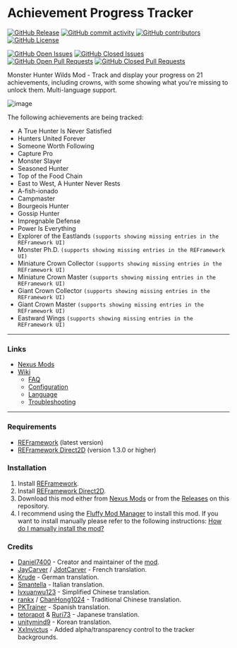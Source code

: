 # Achievement Progress Tracker
[![GitHub Release](https://img.shields.io/github/v/release/Daniel7400/MHWS-Achievement-Progress-Tracker)](https://github.com/Daniel7400/MHWS-Achievement-Progress-Tracker/releases)
[![GitHub commit activity](https://img.shields.io/github/commit-activity/t/Daniel7400/MHWS-Achievement-Progress-Tracker)](https://github.com/Daniel7400/MHWS-Achievement-Progress-Tracker/commits)
[![GitHub contributors](https://img.shields.io/github/contributors/Daniel7400/MHWS-Achievement-Progress-Tracker)](https://github.com/Daniel7400/MHWS-Achievement-Progress-Tracker/graphs/contributors)
[![GitHub License](https://img.shields.io/github/license/Daniel7400/MHWS-Achievement-Progress-Tracker)](https://github.com/Daniel7400/MHWS-Achievement-Progress-Tracker/blob/main/LICENSE)

[![GitHub Open Issues](https://img.shields.io/github/issues/Daniel7400/MHWS-Achievement-Progress-Tracker)](https://github.com/Daniel7400/MHWS-Achievement-Progress-Tracker/issues)
[![GitHub Closed Issues](https://img.shields.io/github/issues-closed/Daniel7400/MHWS-Achievement-Progress-Tracker?color=dark-green)](https://github.com/Daniel7400/MHWS-Achievement-Progress-Tracker/issues?q=is%3Aissue%20state%3Aclosed)
[![GitHub Open Pull Requests](https://img.shields.io/github/issues-pr/Daniel7400/MHWS-Achievement-Progress-Tracker)](https://github.com/Daniel7400/MHWS-Achievement-Progress-Tracker/pulls)
[![GitHub Closed Pull Requests](https://img.shields.io/github/issues-pr-closed/Daniel7400/MHWS-Achievement-Progress-Tracker?color=dark-green)](https://github.com/Daniel7400/MHWS-Achievement-Progress-Tracker/pulls?q=is%3Apr+is%3Aclosed)


Monster Hunter Wilds Mod - Track and display your progress on 21 achievements, including crowns, with some showing what you're missing to unlock them. Multi-language support.

![image](https://github.com/user-attachments/assets/475e3739-71e5-4f93-af63-0e9e9eac4de0)


The following achievements are being tracked:
- A True Hunter Is Never Satisfied
- Hunters United Forever
- Someone Worth Following
- Capture Pro
- Monster Slayer
- Seasoned Hunter
- Top of the Food Chain
- East to West, A Hunter Never Rests
- A-fish-ionado
- Campmaster
- Bourgeois Hunter
- Gossip Hunter
- Impregnable Defense
- Power Is Everything
- Explorer of the Eastlands `(supports showing missing entries in the REFramework UI)`
- Monster Ph.D. `(supports showing missing entries in the REFramework UI)`
- Miniature Crown Collector `(supports showing missing entries in the REFramework UI)`
- Miniature Crown Master `(supports showing missing entries in the REFramework UI)`
- Giant Crown Collector `(supports showing missing entries in the REFramework UI)`
- Giant Crown Master `(supports showing missing entries in the REFramework UI)`
- Eastward Wings `(supports showing missing entries in the REFramework UI)`
    
***

### Links
- [Nexus Mods](https://www.nexusmods.com/monsterhunterwilds/mods/721)
- [Wiki](https://github.com/Daniel7400/MHWS-Achievement-Progress-Tracker/wiki)
  - [FAQ](https://github.com/Daniel7400/MHWS-Achievement-Progress-Tracker/wiki/FAQ)
  - [Configuration](https://github.com/Daniel7400/MHWS-Achievement-Progress-Tracker/wiki/Configuration)
  - [Language](https://github.com/Daniel7400/MHWS-Achievement-Progress-Tracker/wiki/Language)
  - [Troubleshooting](https://github.com/Daniel7400/MHWS-Achievement-Progress-Tracker/wiki/Troubleshooting)

***

### Requirements
- [REFramework](https://www.nexusmods.com/monsterhunterwilds/mods/93) (latest version)
- [REFramework Direct2D](https://www.nexusmods.com/monsterhunterwilds/mods/142) (version 1.3.0 or higher)

### Installation
1. Install [REFramework](https://www.nexusmods.com/monsterhunterwilds/mods/93).
2. Install [REFramework Direct2D](https://www.nexusmods.com/monsterhunterwilds/mods/142).
3. Download this mod either from [Nexus Mods](https://www.nexusmods.com/monsterhunterwilds/mods/721) or from the [Releases](https://github.com/Daniel7400/MHWS-Achievement-Progress-Tracker/releases) on this repository.
4. I recommend using the [Fluffy Mod Manager](https://www.nexusmods.com/site/mods/818) to install this mod. If you want to install manually please refer to the following instructions: [How do I manually install the mod?](https://github.com/Daniel7400/MHWS-Achievement-Progress-Tracker/wiki/FAQ#2-how-do-i-manually-install-the-mod)

### Credits
- [Daniel7400](https://github.com/Daniel7400) - Creator and maintainer of the [mod](https://www.nexusmods.com/monsterhunterwilds/mods/721).
- [JayCarver](https://www.nexusmods.com/users/3156937) / [JdotCarver](https://github.com/JdotCarver) - French translation.
- [Krude](https://github.com/Krude) - German translation.
- [Smantella](https://www.nexusmods.com/users/66169141) - Italian translation.
- [lvxuanwu123](https://www.nexusmods.com/users/12784843) - Simplified Chinese translation.
- [rankx](https://www.nexusmods.com/users/77159328) / [ChanHong1024](https://github.com/ChanHong1024) - Traditional Chinese translation.
- [PKTrainer](https://next.nexusmods.com/profile/PKTrainer) - Spanish translation.
- [tetorapot](https://www.nexusmods.com/users/220084629) & [Ruri73](https://www.nexusmods.com/users/71073568) - Japanese translation.
- [unitymind9](https://github.com/unitymind9) - Korean translation.
- [XxInvictus](https://github.com/XxInvictus) - Added alpha/transparency control to the tracker backgrounds.